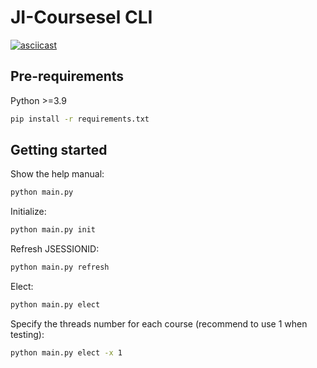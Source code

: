 # JI-Coursesel CLI

[![asciicast](https://asciinema.org/a/0M3EJMGSq8Qrc4M7izJjrPfhZ.svg)](https://asciinema.org/a/0M3EJMGSq8Qrc4M7izJjrPfhZ)

## Pre-requirements

Python >=3.9

```bash
pip install -r requirements.txt
```

## Getting started

Show the help manual:

```bash
python main.py
```

Initialize:

```bash
python main.py init
```

Refresh JSESSIONID:

```bash
python main.py refresh
```

Elect:

```bash
python main.py elect
```

Specify the threads number for each course (recommend to use 1 when testing):

```bash
python main.py elect -x 1
```

